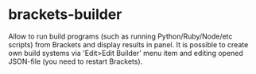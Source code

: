 brackets-builder
================

Allow to run build programs (such as running Python/Ruby/Node/etc scripts) from Brackets and display results in panel. It is possible to create own build systems via 'Edit>Edit Builder' menu item and editing opened JSON-file (you need to restart Brackets).
